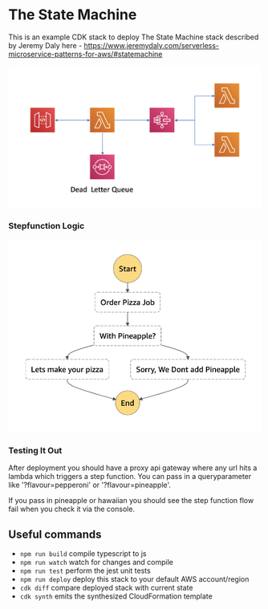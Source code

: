 # The State Machine

This is an example CDK stack to deploy The State Machine stack described by Jeremy Daly here - https://www.jeremydaly.com/serverless-microservice-patterns-for-aws/#statemachine


![Architecture](img/the-state-machine-arch.png)

### Stepfunction Logic
![Architecture](img/statemachine.png)


### Testing It Out

After deployment you should have a proxy api gateway where any url hits a lambda which triggers a step function. You can pass in a queryparameter like '?flavour=pepperoni' or '?flavour=pineapple'.

If you pass in pineapple or hawaiian you should see the step function flow fail when you check it via the console.


## Useful commands

 * `npm run build`   compile typescript to js
 * `npm run watch`   watch for changes and compile
 * `npm run test`    perform the jest unit tests
 * `npm run deploy`      deploy this stack to your default AWS account/region
 * `cdk diff`        compare deployed stack with current state
 * `cdk synth`       emits the synthesized CloudFormation template
